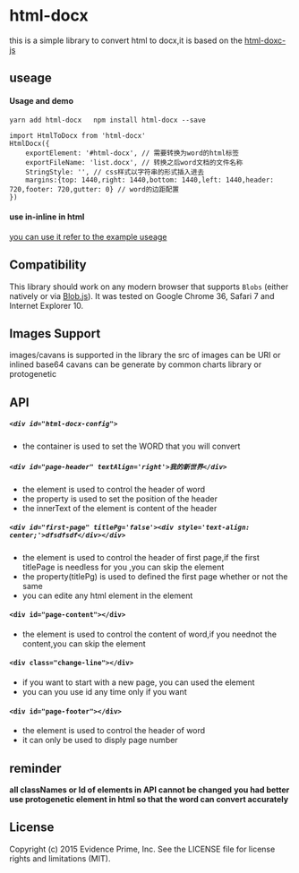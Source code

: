 html-docx
============

this is a simple library to convert html to docx,it is based on the [html-doxc-js](https://github.com/evidenceprime/html-docx-js)

useage
-------------
#### Usage and demo
```
yarn add html-docx   npm install html-docx --save

import HtmlToDocx from 'html-docx'
HtmlDocx({
    exportElement: '#html-docx', // 需要转换为word的html标签
    exportFileName: 'list.docx', // 转换之后word文档的文件名称
    StringStyle: '', // css样式以字符串的形式插入进去
    margins:{top: 1440,right: 1440,bottom: 1440,left: 1440,header: 720,footer: 720,gutter: 0} // word的边距配置
})
```
#### use in-inline in html
[you can use it refer to the example useage](https://github.com/forever-chen/html-docx/blob/master/test/sample.html)

Compatibility
------------

This library should work on any modern browser that supports `Blobs` (either natively or via
[Blob.js](https://github.com/eligrey/Blob.js/)). It was tested on Google Chrome 36, Safari 7 and
Internet Explorer 10.

Images Support
------------

images/cavans is supported in the library
the src of images can be URI or inlined base64
cavans can be generate by common charts library or protogenetic


API
------------
##### `<div id="html-docx-config">`
* the container is used to set the WORD that you will convert
##### `<div id="page-header" textAlign='right'>我的新世界</div>` 
* the element is used to control the header of word
* the property is used to set the position of the header
* the innerText of the element is content of the header
##### `<div id="first-page" titlePg='false'><div style='text-align: center;'>dfsdfsdf</div></div> `
* the element is used to control the header of first page,if the first titlePage is needless for you ,you can skip the element
* the property(titlePg) is used to defined the first page whether or not the same
* you can edite any html element in the element
#### `<div id="page-content"></div>`
* the element is used to control the content of word,if you neednot the content,you can skip the element
#### `<div class="change-line"></div>`
* if you want to start with a new page, you can used the element
* you can you use id any time only if you want
#### `<div id="page-footer"></div>`
* the element is used to control the header of word
* it can only be used to disply page number

reminder
-------------
**all classNames or Id of elements in API cannot be changed**
**you had better use protogenetic element in html so that the word can convert accurately**

License
-------

Copyright (c) 2015 Evidence Prime, Inc.
See the LICENSE file for license rights and limitations (MIT).
